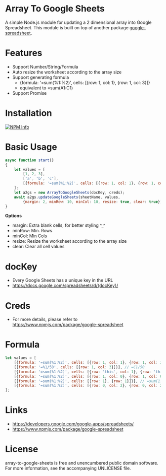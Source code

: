# Array To Google Sheets #

A simple Node.js module for updating a 2 dimensional array into Google Spreadsheet.
This module is built on top of another package [google-spreadsheet](https://www.npmjs.com/package/google-spreadsheet). 

# Features

- Support Number/String/Formula
- Auto resize the worksheet according to the array size
- Support generating formula
  - {formula: '=sum(%1:%2)', cells: [{row: 1, col: 1}, {row: 1, col: 3}]}
  - equivalent to =sum(A1:C1)
- Support Promise
                
# Installation

[![NPM Info](https://nodei.co/npm/array-to-google-sheets.png?downloads=true&downloadRank=true&stars=true)](https://www.npmjs.org/package/array-to-google-sheets)

# Basic Usage

```javascript
async function start()
{
    let values = [
        [1, 2, 3],
        ['a', 'b', 'c'],
        [{formula: '=sum(%1:%2)', cells: [{row: 1, col: 1}, {row: 1, col: 3}]}], // =sum(A1:C1)
    ];
    let a2gs = new ArrayToGoogleSheets(docKey, creds);
    await a2gs.updateGoogleSheets(sheetName, values, 
        {margin: 2, minRow: 10, minCol: 10, resize: true, clear: true});
}
```

__Options__
- margin: Extra blank cells, for better styling ^_^
- minRow: Min. Rows
- minCol: Min Cols
- resize: Resize the worksheet according to the array size
- clear: Clear all cell values

# docKey 

- Every Google Sheets has a unique key in the URL
- https://docs.google.com/spreadsheets/d/{docKey}/

# Creds

- For more details, please refer to https://www.npmjs.com/package/google-spreadsheet

# Formula 

```javascript
let values = [
    [{formula: '=sum(%1:%2)', cells: [{row: 1, col: 1}, {row: 1, col: 3}]}], // =sum(A1:C1)
    [{formula: '=%1/50', cells: [{row: 1, col: 3}]}], // =C1/50
    [{formula: '=sum(%1:%2)', cells: [{row: 'this', col: 1}, {row: 'this', col: 3}]}], // =sum(A3:C3)
    [{formula: '=sum(%1:%2)', cells: [{row: 1, col: 0}, {row: 1, col: 0}]}], // =sum(1:1);
    [{formula: '=sum(%1:%2)', cells: [{row: 1}, {row: 1}]}], // =sum(1:1);
    [{formula: '=sum(%1:%2)', cells: [{row: 0, col: 2}, {row: 0, col: 2}]}], // =sum(B:B);
];
```

# Links
- https://developers.google.com/google-apps/spreadsheets/
- https://www.npmjs.com/package/google-spreadsheet

# License

array-to-google-sheets is free and unencumbered public domain software. For more information, see the accompanying UNLICENSE file.

